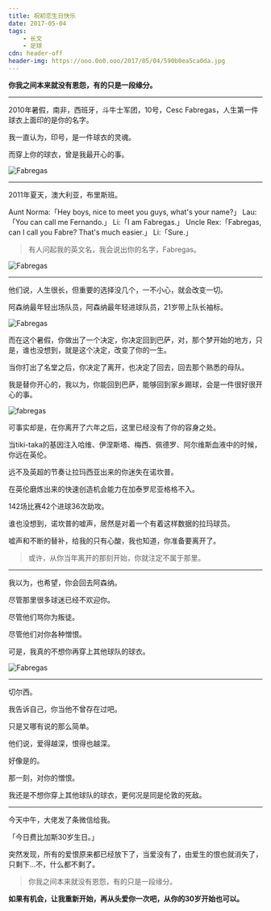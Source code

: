 ```yaml
---
title: 祝初恋生日快乐
date: 2017-05-04
tags: 
	- 长文
	- 足球
cdn: header-off
header-img: https://ooo.0o0.ooo/2017/05/04/590b0ea5ca0da.jpg
---
```


**你我之间本来就没有恩怨，有的只是一段缘分。**

***

2010年暑假，南非，西班牙，斗牛士军团，10号，Cesc Fabregas，人生第一件球衣上面印的是你的名字。

我一直认为，印号，是一件球衣的灵魂。

而穿上你的球衣，曾是我最开心的事。

![Fabregas](https://ooo.0o0.ooo/2017/05/04/590b200120c35.jpg)

<!--more-->
***

2011年夏天，澳大利亚，布里斯班。

Aunt Norma:「Hey boys, nice to meet you guys, what's your name?」
Lau:「You can call me Fernando.」
Li:「I am Fabregas.」
Uncle Rex:「Fabregas, can I call you Fabre? That's much easier.」
Li:「Sure.」

>有人问起我的英文名，我会说出你的名字，Fabregas。

![Fabregas](https://ooo.0o0.ooo/2017/05/04/590b21f540a6a.jpg)

***
他们说，人生很长，但重要的选择没几个，一不小心，就会改变一切。

阿森纳最年轻出场队员，阿森纳最年轻进球队员，21岁带上队长袖标。

![Fabregas](https://ooo.0o0.ooo/2017/05/04/590b1e603b3e2.jpg)

而在这个暑假，你做出了一个决定，你决定回到巴萨，对，那个梦开始的地方，只是，谁也没想到，就是这个决定，改变了你的一生。

当你打出了名堂之后，你决定了离开，也决定了回去，回去那个熟悉的母队。

我是替你开心的，我以为，你能回到巴萨，能够回到家乡踢球，会是一件很好很开心的事。

![fabregas](http://chuantu.biz/t5/78/1493903483x2890173729.jpg)

可事实却是，在你离开了六年之后，这里已经没有了你的容身之处。

当tiki-taka的基因注入哈维、伊涅斯塔、梅西、佩德罗、阿尔维斯血液中的时候，你远在英伦。

远不及英超的节奏让拉玛西亚出来的你迷失在诺坎普。

在英伦磨炼出来的快速创造机会能力在加泰罗尼亚格格不入。

142场比赛42个进球36次助攻。

谁也没想到，诺坎普的嘘声，居然是对着一个有着这样数据的拉玛球员。

嘘声和不断的替补，给我的只有心酸，我也知道，你准备要离开了。

>或许，从你当年离开的那刻开始，你就注定不属于那里。

***

我以为，也希望，你会回去阿森纳。

尽管那里很多球迷已经不欢迎你。

尽管他们骂你为叛徒。

尽管他们对你各种憎恨。

可是，我真的不想你再穿上其他球队的球衣。

![Fabregas](https://ooo.0o0.ooo/2017/05/04/590b1e650b69c.jpg)

***

切尔西。

我告诉自己，你当他不曾存在过吧。

只是又哪有说的那么简单。

他们说，爱得越深，恨得也越深。

好像是的。

那一刻，对你的憎恨。

我还是不想你穿上其他球队的球衣，更何况是同是伦敦的死敌。

***

今天中午，大佬发了条微信给我。

「今日费比加斯30岁生日。」

突然发现，所有的爱恨原来都已经放下了，当爱没有了，由爱生的恨也就消失了，只剩下...不，什么都不剩了。

>你我之间本来就没有恩怨，有的只是一段缘分。

**如果有机会，让我重新开始，再从头爱你一次吧，从你的30岁开始也可以。**